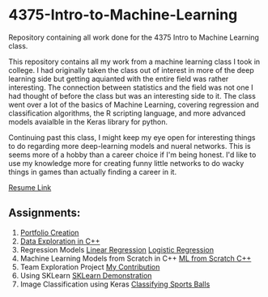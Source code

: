# 4375-Intro-to-Machine-Learning
Repository containing all work done for the 4375 Intro to Machine Learning class. 

This repository contains all my work from a machine learning class I took in college. I had originally taken the class out of interest in more of the deep learning side but getting aquianted with the entire field was rather interesting. The connection between statistics and the field was not one I had thought of before the class but was an interesting side to it. The class went over a lot of the basics of Machine Learning, covering regression and classification algorithms, the R scripting language, and more advanced models avaialble in the Keras library for python. 

Continuing past this class, I might keep my eye open for interesting things to do regarding more deep-learning models and nueral networks. This is seems more of a hobby than a career choice if I'm being honest. I'd like to use my knowledge more for creating funny little networks to do wacky things in games than actually finding a career in it.

[Resume Link](https://github.com/PickleMustard/DillonResumeRepo/blob/b8c33b8967eac8458c811b5c3477fc826bf6eb4e/Resume.pdf)

## Assignments:

1) [Portfolio Creation](Overview_of_ML.pdf)
2) [Data Exploration in C++](Project_1_Data_Exploration/Project_1_Data_Exploration_Report.pdf)
3) Regression Models
  [Linear Regression](Project_2_Linear_Models/Linear_Regression_Model.Rmd)
  [Logistic Regression](Project_2_Linear_Models/Logistic_Classification_Model.Rmd)
4) Machine Learning Models from Scratch in C++
  [ML from Scratch C++](https://github.com/PickleMustard/4375-Intro-to-Machine-Learning/blob/f1c57a4969d567012d499eb3cbf909a50f07baf8/Project_3_ML_Algorithms_From_Scratch/ML%20Algorithms%20from%20Scratch.pdf)
6) Team Exploration Project
  [My Contribution](Project_4_Team_Exploration/Notebook_3_Clustering.pdf)
7) Using SKLearn 
  [SKLearn Demonstration](Project_5_SKLearn_ML/Using_SKLearn.pdf)
8) Image Classification using Keras
  [Classifying Sports Balls](Project_6/Sports_Balls_Deep_Learning_Classification.pdf)
